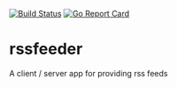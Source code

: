 [![Build Status](https://travis-ci.org/mradile/rssfeeder.svg?branch=master)](https://travis-ci.org/mradile/rssfeeder)
[![Go Report Card](https://goreportcard.com/badge/github.com/mradile/rssfeeder?style=flat-square)](https://goreportcard.com/report/github.com/mradile/rssfeeder)



# rssfeeder
A client / server app for providing rss feeds
